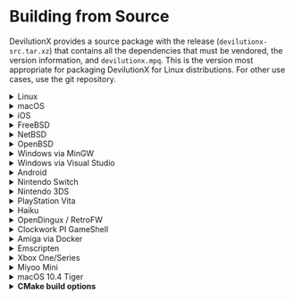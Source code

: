 # Building from Source

DevilutionX provides a source package with the release (`devilutionx-src.tar.xz`) that contains
all the dependencies that must be vendored, the version information, and `devilutionx.mpq`.
This is the version most appropriate for packaging DevilutionX for Linux distributions.
For other use cases, use the git repository.

<details><summary>Linux</summary>

Note that ```pkg-config``` is an optional dependency for finding libsodium, although we have a fallback if necessary.

### Installing dependencies on Debian and Ubuntu

```
sudo apt-get install cmake g++ libsdl2-dev libsodium-dev libpng-dev libbz2-dev libgtest-dev libgmock-dev libbenchmark-dev libsdl2-image-dev libfmt-dev
```

### If you want to build the translations (optional)

```
sudo apt-get install gettext poedit
```

### If you want to build the devilutionX.mpq File (optional)

```
sudo apt-get install smpq
```

### Installing dependencies on Fedora

```
sudo dnf install cmake gcc-c++ glibc-devel libstdc++-static SDL2-devel SDL2_image-devel libsodium-devel libpng-devel bzip2-devel gmock-devel gtest-devel google-benchmark-devel libasan libubsan fmt-devel
```

### Compiling

```bash
cmake -S. -Bbuild -DCMAKE_BUILD_TYPE=Release
cmake --build build -j $(getconf _NPROCESSORS_ONLN)
```

### Cross-compiling for arm64 (aarch64) on Debian or Ubuntu

First, set up the dependencies for cross-compilation:

```bash
Packaging/nix/debian-cross-aarch64-prep.sh
```

Then, build DevilutionX using the cross-compilation CMake toolchain file:

```bash
cmake -S. -Bbuild-aarch64-rel \
  -DCMAKE_TOOLCHAIN_FILE=../CMake/platforms/aarch64-linux-gnu.toolchain.cmake \
  -DCMAKE_BUILD_TYPE=Release -DCMAKE_INSTALL_PREFIX=/usr -DCPACK=ON \
  -DDEVILUTIONX_SYSTEM_LIBFMT=OFF
cmake --build build-aarch64-rel -j $(getconf _NPROCESSORS_ONLN) --target package
```

</details>

<details><summary>macOS</summary>

Make sure you have [Homebrew](https://brew.sh/) installed, then run:

```bash
brew bundle install
cmake -S. -Bbuild -DCMAKE_BUILD_TYPE=Release
cmake --build build -j $(sysctl -n hw.physicalcpu)
```

</details>
<details><summary>iOS</summary>

Make sure you have [Homebrew](https://brew.sh/) installed, then run:

```bash
brew install cmake
cmake -S. -Bbuild -DCMAKE_TOOLCHAIN_FILE=../CMake/Platforms/ios.toolchain.cmake  -DENABLE_BITCODE=0 -DPLATFORM=OS64
cmake --build build -j $(sysctl -n hw.physicalcpu) --config Release
cd build
rm -rf Payload
mkdir -p Payload
mv devilutionx.app Payload
zip -r devilutionx.ipa Payload
```

For testing with the Simulator instead run the following:

```bash
cmake -S. -Bbuild -G Xcode -DCMAKE_TOOLCHAIN_FILE=../CMake/Platforms/ios.toolchain.cmake -DPLATFORM=SIMULATOR64
```

Then open the generated Xcode project and run things from there.
</details>
<details><summary>FreeBSD</summary>

### Installing dependencies

```
pkg install cmake sdl2 libsodium libpng bzip2 googletest
```

### Compiling

```bash
cmake -S. -Bbuild -DCMAKE_BUILD_TYPE=Release
cmake --build build -j $(sysctl -n hw.ncpu)
```

</details>
<details><summary>NetBSD</summary>

### Installing dependencies

```
pkgin install cmake SDL2 libsodium libpng bzip2 googletest
```

### Compiling

```bash
cmake -S. -Bbuild -DCMAKE_BUILD_TYPE=Release
cmake --build build -j $(sysctl -n hw.ncpu)
```

</details>

<details><summary>OpenBSD</summary>

### Installing dependencies

```
pkg_add cmake sdl2 libsodium png bzip2 gmake gtest
```

### Compiling

```bash
cmake -S. -Bbuild -DCMAKE_MAKE_PROGRAM=gmake -DCMAKE_BUILD_TYPE=Release
cmake --build build -j $(sysctl -n hw.ncpuonline)
```

</details>

<details><summary>Windows via MinGW</summary>

<details><summary>Installing Windows Subsystem for Linux</summary>

Note: We currently recommend using Ubuntu 24.04 for the MinGW build. The following instructions will install the recommended version of Ubuntu on WSL.

If you are building on Windows and do not have WSL already setup this will install WSL and Ubuntu (Requires Windows 10 2004 or higher or Windows 11)

In an Administrator Command Prompt or Powershell

```wsl --install -d Ubuntu-24.04```

Reboot

Wait for Command Prompt to pop up and say installing when complete enter your new Linux password

You can launch WSL anytime by typing wsl or ubuntu in a Command Prompt or Powershell or in the Start Menu launch the Ubuntu App

### Setup git and clone DevilutionX

In a WSL terminal run these commands to get the source code for DevilutionX

```
sudo apt-get install git
git clone https://github.com/diasurgical/devilutionx
cd devilutionx
```
</details>

### Installing dependencies on WSL, Debian and Ubuntu

```bash
# Install MinGW build tools
sudo apt-get update
sudo apt-get install cmake git libz-mingw-w64-dev mingw-w64 mingw-w64-tools smpq wget
```

### 32-bit
The 32-bit build depends on the 32-bit MinGW Development Libraries for [SDL2](https://www.libsdl.org/download-2.0.php) and [libsodium](https://github.com/jedisct1/libsodium/releases) as well as headers for [zlib](https://zlib.net/zlib-1.2.12.tar.gz). These dependencies will need to be placed in the appropriate subfolders under `/usr/i686-w64-mingw32`.

When linking zlib, libpng will always prefer dynamically linking with `libz.dll.a` if it can be found. We recommend renaming or deleting `libz.dll.a` to force libpng to use static linkage. This will prevent errors about missing dlls when you attempt to run the game.

These can be done automatically by running [`Packaging/windows/mingw-prep.sh`](/Packaging/windows/mingw-prep.sh).

```bash
# Download the 32-bit development libraries for SDL2 and libsodium
# as well as the headers for zlib and place them in subfolders under
# /usr/i686-w64-mingw32
Packaging/windows/mingw-prep.sh
```

### 64-bit
The 64-bit build depends on the 64-bit MinGW Development Libraries of [SDL2](https://www.libsdl.org/download-2.0.php) and [libsodium](https://github.com/jedisct1/libsodium/releases) as well as headers for [zlib](https://zlib.net/zlib-1.2.12.tar.gz). These dependencies will need to be placed in the appropriate subfolders under `/usr/x86_64-w64-mingw32`.

When linking zlib, libpng will always prefer dynamically linking with `libz.dll.a` if it can be found. We recommend renaming or deleting `libz.dll.a` to force libpng to use static linkage. This will prevent errors about missing dlls when you attempt to run the game.

These can be done automatically by running [`Packaging/windows/mingw-prep64.sh`](/Packaging/windows/mingw-prep64.sh).

```bash
# Download the 64-bit development libraries for SDL2 and libsodium
# as well as the headers for zlib and place them in subfolders under
# /usr/x86_64-w64-mingw32
Packaging/windows/mingw-prep64.sh
```  

### Compiling

By compiling the `package` target, the build will produce the `devilutionx.zip` archive which should contain all the dlls necessary to run the game. If you encounter any errors suggesting a dll is missing, try extracting the dlls from the zip archive.

### 32-bit

```bash
# Configure the project to disable unit tests,
# statically link bzip2 and libsodium,
# and enable Discord integration
cmake -S. -Bbuild -DCMAKE_TOOLCHAIN_FILE=../CMake/platforms/mingwcc.toolchain.cmake \
    -DCMAKE_BUILD_TYPE=Release -DBUILD_TESTING=OFF -DDEVILUTIONX_SYSTEM_BZIP2=OFF \
    -DDEVILUTIONX_STATIC_LIBSODIUM=ON -DDISCORD_INTEGRATION=ON

# Build the "package" target which produces devilutionx.zip
# containing all the necessary dlls to run the game
cmake --build build -j $(getconf _NPROCESSORS_ONLN) --target package
```

### 64-bit

```bash
# Configure the project to disable unit tests,
# statically link bzip2 and libsodium,
# and enable Discord integration
cmake -S. -Bbuild -DCMAKE_TOOLCHAIN_FILE=../CMake/platforms/mingwcc64.toolchain.cmake \
    -DCMAKE_BUILD_TYPE=Release -DBUILD_TESTING=OFF -DDEVILUTIONX_SYSTEM_BZIP2=OFF \
    -DDEVILUTIONX_STATIC_LIBSODIUM=ON -DDISCORD_INTEGRATION=ON

# Build the "package" target which produces devilutionx.zip
# containing all the necessary dlls to run the game
cmake --build build -j $(getconf _NPROCESSORS_ONLN) --target package
```

Note: If your `(i686|x86_64)-w64-mingw32` directory is not in `/usr` (e.g. when on Debian), the mingw-prep scripts and the CMake
command won't work. You need adjust the mingw-prep scripts and pass `-DCROSS_PREFIX=/path` to CMake to set the path to the parent
of the `(i686|x86_64)-w64-mingw32` directory.
</details>
<details><summary>Windows via Visual Studio</summary>

### Installing dependencies

Make sure to install the workload `Desktop development with C++` and the individual components `C++ CMake tools for Windows` and `Windows SDK` for Visual Studio.
*Note: `Windows SDK` component should match your Windows build version.*

Install [Git for Windows](https://gitforwindows.org/)

Run the following commands in Command Prompt or Powershell

~~~ bat
git clone https://github.com/microsoft/vcpkg
cd vcpkg
bootstrap-vcpkg.bat
vcpkg integrate install
~~~

If you need additional instructions for vcpkg you can find the documentation [here](https://github.com/microsoft/vcpkg#quick-start-windows).

### If you want to build the devilutionX.mpq File (optional)

In order to build devilutionx.mpq, install smpq from https://launchpad.net/smpq/trunk/1.6/+download/SMPQ-1.6-x86_64.exe.
The location of this tool will need to be [added to the system's PATH environment variable](https://www.architectryan.com/2018/03/17/add-to-the-path-on-windows-10/).

### Compiling

* **Through Open->CMake in Visual Studio**

1. Go to `File -> Open -> CMake`, select `CMakeLists.txt` from the project root.
2. Select the `x64-Release` configuration (or `x86` for 32 bit builds, `-Debug` for debug builds).
3. Select `Build devilution.exe` from the `Build` menu.

* **Through GCC/WSL in Visual Studio**

1. Ensure the WSL environment has the build pre-requisites for both devilutionX (see "Installing Dependencies on Debian and Ubuntu" under the "Linux" section above) and [WSL remote development](https://docs.microsoft.com/en-us/cpp/linux/connect-to-your-remote-linux-computer?view=msvc-160#connect-to-wsl).
2. Select the `WSL-GCC-x64-Debug` configuration.
3. Select `Build devilution` from the `Build` menu.

* **Through cmake-gui**

1. Input the path to devilutionx source directory at `Where is the source code:` field.
2. Input the path where the binaries would be placed at `Where to build the binaries:` field. If you want to place them inside source directory it's preferable to do so inside directory called `build` to avoid the binaries being added to the source tree.
3. It's recommended to input `Win32` in `Optional Platform for Generator`, otherwise it will default to x64 build.
4. In case you're using `vcpkg` select `Specify toolchain file for cross-compiling` and select the file `scripts/buildsystems/vcpkg.cmake` from `vcpkg` directory otherwise just go with `Use default native compilers`.
5. In case you need to select any paths to dependencies manually do this right in cmake-gui window.
6. Press `Generate` and open produced `.sln` file using Visual Studio.
7. Use build/debug etc. commands inside Visual Studio Solution like with any normal Visual Studio project.

</details>

<details><summary>Android</summary>

### Installing dependencies

Install [Android Studio](https://developer.android.com/studio)
After first launch configuration, go to "Configure -> SDK Manager -> SDK Tools".
Select "NDK (Side by side)" and "CMake" checkboxes and click "OK".

### Compiling

Click "Open Existing Project" and choose "android-project" folder in DevilutionX root folder.
Wait until Gradle sync is completed.
In Android Studio, go to "Build -> Make Project" or use the shortcut Ctrl+F9
You can find the compiled APK in `/android-project/app/build/outputs/apk/`
</details>

<details><summary>Nintendo Switch</summary>

### Installing dependencies

https://devkitpro.org/wiki/Getting_Started

- Install (dkp-)pacman: https://devkitpro.org/wiki/devkitPro_pacman

- Install required packages with (dkp-)pacman:

```
sudo (dkp-)pacman -S --needed - < Packaging/switch/packages.txt
```

- Install smpq (if building from git or a source archive without devilutionx.mpq)
  DevilutionX requires some core assets to render UI elements and fonts even if game data is not available. While some
  platforms can load this from the filesystem as loose files the switch build currently only supports bundling the mpq
  archive inside the nro. If you're building DevilutionX on a supported platform a prebuilt binary may be available from
  your package distribution system (e.g. `sudo apt install smpq` or `yum install smpq`), on windows you can
  [download the latest version from Launchpad.net](https://launchpad.net/smpq/+download), and unix based OSes can build
  from source using [tools/build_and_install_smpq.sh](../tools/build_and_install_smpq.sh)

### Compiling

```bash
cmake -S. -Bbuild -DCMAKE_TOOLCHAIN_FILE=/opt/devkitpro/cmake/Switch.cmake -DCMAKE_BUILD_TYPE=Release -DBUILD_ASSETS_MPQ=ON
cmake --build build -j $(getconf _NPROCESSORS_ONLN)
```

The nro-file will be generated in the build folder. Test with an emulator (RyuJinx) or real hardware.

[Nintendo Switch manual](manual/platforms/switch.md)
</details>

<details><summary>Nintendo 3DS</summary>

### Installing dependencies

https://devkitpro.org/wiki/Getting_Started

- Install (dkp-)pacman: https://devkitpro.org/wiki/devkitPro_pacman

- Install required packages with (dkp-)pacman:

```
sudo (dkp-)pacman -S \
    devkitARM general-tools 3dstools libctru \
    citro3d 3ds-sdl 3ds-libpng 3ds-bzip2 \
    3ds-cmake 3ds-pkg-config picasso 3dslink
```

- Download or compile [bannertool](https://github.com/diasurgical/bannertool/releases) and [makerom](https://github.com/jakcron/Project_CTR/releases)
    - Copy binaries to: `/opt/devkitpro/tools/bin/`

### Compiling

_If you are compiling using MSYS2, you will need to run `export MSYS2_ARG_CONV_EXCL=-D` before compiling.
Otherwise, MSYS will sanitize file paths in compiler flags which will likely lead to errors in the build._

```bash
cmake -S. -Bbuild -DCMAKE_TOOLCHAIN_FILE=/opt/devkitpro/cmake/3DS.cmake -DCMAKE_BUILD_TYPE=Release
cmake --build build -j $(getconf _NPROCESSORS_ONLN)
```

The output files will be generated in the build folder.

[Nintendo 3DS manual](/docs/manual/platforms/3ds.md)
</details>

<details><summary>PlayStation Vita</summary>

### Compiling

```bash
cmake -S. -Bbuild -DCMAKE_TOOLCHAIN_FILE=${VITASDK}/share/vita.toolchain.cmake -DCMAKE_BUILD_TYPE=Release
cmake --build build
```

[PlayStation Vita manual](/docs/manual/platforms/vita.md)
</details>


<details><summary>Haiku</summary>

### Installing dependencies on 32 bit Haiku

```
pkgman install cmake_x86 devel:libsdl2_x86 devel:libsodium_x86 devel:libpng_x86 devel:bzip2_x86
```

### Installing dependencies on 64 bit Haiku

```
pkgman install cmake libsdl2_devel libsodium_devel libpng16_devel bzip2_devel gtest_devel gettext getconf
```

### Compiling on 32 bit Haiku

```bash
setarch x86 # Switch to secondary compiler toolchain (GCC8+)
cmake -S. -Bbuild -DCMAKE_BUILD_TYPE=Release
cmake --build build -j $(getconf _NPROCESSORS_ONLN)
```

### Compiling on 64 bit Haiku

No setarch required, as there is no secondary toolchain on x86_64, and the primary is GCC8+

```bash
cmake -S. -Bbuild -DCMAKE_BUILD_TYPE=Release
cmake --build build -j $(getconf _NPROCESSORS_ONLN)
```

</details>

<details><summary>OpenDingux / RetroFW</summary>

DevilutionX uses buildroot-based toolchains to build packages for OpenDingux and RetroFW.

For OpenDingux / RetroFW builds, `mksquashfs` needs to be installed on your machine.

To build, run the following command:

~~~ bash
TOOLCHAIN=<path/to/toolchain> Packaging/OpenDingux/build.sh <platform>
~~~

Replace `<platform>` with one of: `lepus`, `retrofw`, `rg99`, `rg350`, or `gkd350h`.

For example:

~~~ bash
TOOLCHAIN=/opt/gcw0-toolchain Packaging/OpenDingux/build.sh rg350
~~~

You can download the prebuilt toolchains for `x86_64` hosts here:

* OpenDingux: https://github.com/OpenDingux/buildroot/releases
* RetroFW: https://github.com/Poligraf/retrofw_buildroot_gcc11/releases

Remember to run `./relocate-sdk.sh` in the toolchain directory after unpacking it.

Alternatively, if you do not set `TOOLCHAIN`, the script will
download and compile a partial buildroot toolchain for you
(stored at `$HOME/buildroot-$PLATFORM-devilutionx`).
This requires 8 GiB+ disk space and takes a while.

End-user manuals are available [here](manual/platforms) and
in the package help section.

</details>

<details><summary>Clockwork PI GameShell</summary>

You can either call

~~~ bash
Packaging/cpi-gamesh/build.sh
~~~

to install dependencies and build the code.

Or you create a new directory under `/home/cpi/apps/Menu` and copy [the file](../Packaging/cpi-gamesh/__init__.py) there. After restarting the UI, you can download and compile the game directly from the device itself. See [the readme](../Packaging/cpi-gamesh/readme.md) for more details.
</details>

<details><summary>Amiga via Docker</summary>

### Build the container from the repo root

~~~ bash
docker build -f Packaging/amiga/Dockerfile -t devilutionx-amiga .
~~~

### Build DevilutionX Amiga binary

~~~ bash
docker run -u "$(id -u "$USER"):$(id -g "$USER")" --rm -v "${PWD}:/work" devilutionx-amiga
~~~

The command above builds DevilutionX in release mode.
For other build options, you can run the container interactively:

~~~ bash
docker run -u "$(id -u "$USER"):$(id -g "$USER")" -ti --rm -v "${PWD}:/work" devilutionx-amiga bash
~~~

See the `CMD` in `Packaging/amiga/Dockerfile` for reference.

To actually start DevilutionX, increase the stack size to 50KiB in Amiga.
You can do this by selecting the DevilutionX icon, then hold right mouse button and
select Icons -> Information in the top menu.
</details>

<details><summary>Emscripten</summary>

Emscripten port is a work in progress. It builds but does not do more than that currently.

To build, install the [Emscripten SDK](https://emscripten.org/docs/getting_started/downloads.html), then run:

~~~ bash
emcmake cmake -S. -Bbuild-em -DCMAKE_BUILD_TYPE=Release
cmake --build build-em -j $(getconf _NPROCESSORS_ONLN)
~~~

To then run it:

~~~ bash
cd build-em
emrun index.html
~~~

</details>

<details><summary>Xbox One/Series</summary>

### Dependencies

* Windows 10
* CMake
* Git
* Visual Studio 2022 with the following packages installed:
    * C++ (v143) Universal Windows Platform tools
    * Windows 11 SDK (10.0.26100.0)
    * MSVC v143 - VS 2022 C++ x64/x86 build tools

_Note: Visual Studio Community Edition can be used._

### Building

Add the following to the PATH:

* CMake
* GIT
* VsDevCmd.bat

Run:

```
Packaging/xbox-one/build.bat
```

[Xbox One/Series manual](manual/platforms/xbox-one.md)
</details>

<details><summary>Miyoo Mini</summary>

Building for Miyoo Mini must be run from inside the [Toolchain Docker image](https://github.com/MiyooMini/union-toolchain).
Executing `Packaging/miyoo_mini/build.sh` will create the folder `build-miyoo-mini/SDROOT` which has the correct structure to be used with
OnionOS Port Collection.
</details>

<details><summary>macOS 10.4 Tiger</summary>

For macOS Tiger, DevilutionX can be compiled using the compiler and libraries from [MacPorts](https://www.macports.org/).

For PowerPC, you can use precompiled dependencies from here:

http://macports-tiger-ppc.glebm.com/

After installing MacPorts, run:

~~~ bash
# Some packages may require you to manually deactivate certain ports during installation.
# Remember to reactivate them after installing.
sudo port install curl curl-ca-bundle gcc14 cmake \
  libsdl12 libsdl_image libsodium bzip2 zlib lua54

# Set GCC 14 as the default GCC:
sudo port select --set gcc mp-gcc14
~~~

<!-- The following packages have issues so we use the vendored versions:
     libfmt11 google-benchmark gtest -->

Then, build DevilutionX:

~~~ bash
CC=gcc cmake -S. -Bbuild-rel -DCMAKE_BUILD_TYPE=Release -DBUILD_TESTING=OFF -DCPACK=ON -DMACOSX_STANDALONE_APP_BUNDLE=ON
cmake --build build-rel -j "$(sysctl -n hw.ncpu)"

# `sudo` is required to produce a bundle with all the shared libraries.
sudo cmake --build build-rel --target package -j "$(sysctl -n hw.ncpu)"
~~~

To run tools from the `tools/` directory (only needed for development), you also need Python:

~~~ bash
sudo port install python312
sudo port select --set python python312
sudo port select --set python3 python312
~~~

</details>

<details><summary><b>CMake build options</b></summary>

### General

- `-DCMAKE_BUILD_TYPE=Release` changed build type to release and optimize for distribution.
- `-DNONET=ON` disable network support, this also removes the need for the ASIO and Sodium.
- `-DUSE_SDL1=ON` build for SDL v1 instead of v2, not all features are supported under SDL v1, notably upscaling.
- `-DCMAKE_TOOLCHAIN_FILE=../CMake/platforms/linux_i386.toolchain..cmake` generate 32bit builds on 64bit platforms (remember to use the `linux32` command if on Linux).

### Debug builds

- `-DDEBUG=OFF` disable debug mode of the Diablo engine.
- `-DASAN=OFF` disable address sanitizer.
- `-DUBSAN=OFF` disable undefined behavior sanitizer.

</details>

